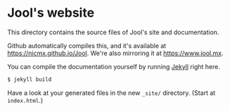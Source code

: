 # Jool's website

This directory contains the source files of Jool's site and documentation.

Github automatically compiles this, and it's available at https://nicmx.github.io/Jool. We're also mirroring it at https://www.jool.mx.

You can compile the documentation yourself by running [Jekyll](http://jekyllrb.com/) right here.

```bash
$ jekyll build
```

Have a look at your generated files in the new `_site/` directory. (Start at `index.html`.)


